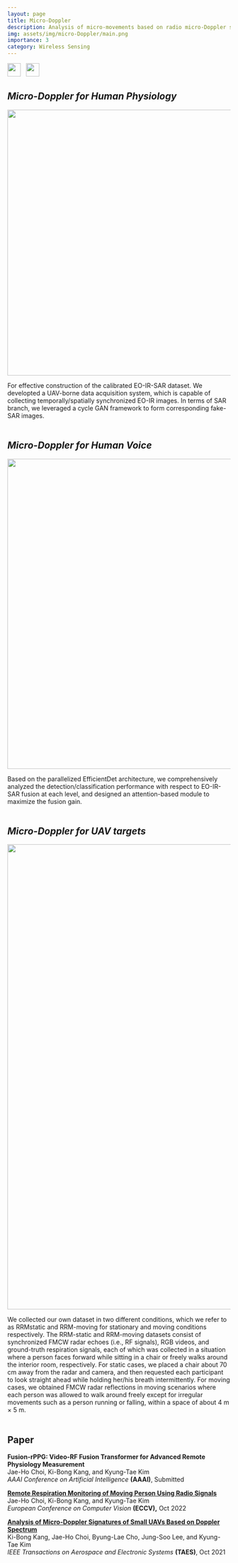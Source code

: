 ```yaml
---
layout: page
title: Micro-Doppler
description: Analysis of micro-movements based on radio micro-Doppler signatures
img: assets/img/micro-Doppler/main.png
importance: 3
category: Wireless Sensing
---
```

<img src="https://img.shields.io/badge/-Wireless%20Sensing-blueviolet" height="30">
&nbsp;&nbsp;<img src="https://img.shields.io/badge/-Signal%20Processing-lightgrey" height="30">

## *Micro-Doppler for Human Physiology*
<p align="center"><img src="https://jhchoi93.github.io/assets/img/micro-Doppler/vital.png" width="600px"/></p>

For effective construction of the calibrated EO-IR-SAR dataset. We developted a UAV-borne data acquisition system, which is capable of collecting temporally/spatially synchronized EO-IR images. In terms of SAR branch, we leveraged a cycle GAN framework to form corresponding fake-SAR images. 
<br><br>

## *Micro-Doppler for Human Voice*
<p align="center"><img src="https://jhchoi93.github.io/assets/img/micro-Doppler/voice.png" width="700px"/></p>

Based on the parallelized EfficientDet architecture, we comprehensively analyzed the detection/classification performance with respect to EO-IR-SAR fusion at each level, and designed an attention-based module to maximize the fusion gain.
<br><br>

## *Micro-Doppler for UAV targets*
<p align="center"><img src="https://jhchoi93.github.io/assets/img/micro-Doppler/UAV.png" width="1050px"/></p>

We collected our own dataset in two different conditions, which we refer to as RRMstatic and RRM-moving for stationary and moving conditions respectively. The RRM-static and RRM-moving datasets consist of synchronized FMCW radar echoes (i.e., RF signals), RGB videos, and ground-truth respiration signals, each of which was collected in a situation where a person faces forward while sitting in a chair or freely walks around the interior room, respectively. For static cases, we placed a chair about 70 cm away from the radar and camera, and then requested each participant to look straight ahead while holding her/his breath intermittently. For moving cases, we obtained FMCW radar reflections in moving scenarios where each person was allowed to walk around freely except for irregular movements such as a person running or falling, within a space of about 4 m × 5 m.
<br><br>

## Paper
**Fusion-rPPG: Video-RF Fusion Transformer for Advanced Remote Physiology Measurement**  
Jae-Ho Choi, Ki-Bong Kang, and Kyung-Tae Kim  
*AAAI Conference on Artificial Intelligence* **(AAAI)**, Submitted

[**Remote Respiration Monitoring of Moving Person Using Radio Signals**](https://jhchoi93.github.io/assets/pdf/2022_ECCV_RFVital_main.pdf)  
Jae-Ho Choi, Ki-Bong Kang, and Kyung-Tae Kim  
*European Conference on Computer Vision* **(ECCV),** Oct 2022

[**Analysis of Micro-Doppler Signatures of Small UAVs Based on Doppler Spectrum**](https://jhchoi93.github.io/assets/pdf/2021_TAES_UAV_mainOth.pdf)  
Ki-Bong Kang, Jae-Ho Choi, Byung-Lae Cho, Jung-Soo Lee, and Kyung-Tae Kim  
*IEEE Transactions on Aerospace and Electronic Systems* **(TAES)**, Oct 2021